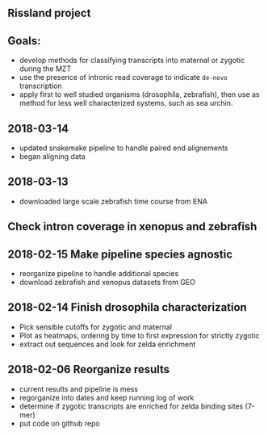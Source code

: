 ## Rissland project

## Goals:
  - develop methods for classifying transcripts into maternal or zygotic during the MZT 
  - use the presence of intronic read coverage to indicate `de-novo` transcription
  - apply first to well studied organisms (drosophila, zebrafish), then use as method for less well characterized systems, such as sea urchin. 

## 2018-03-14
  - updated snakemake pipeline to handle paired end alignements
  - began aligning data

## 2018-03-13
  - downloaded large scale zebrafish time course from ENA

## Check intron coverage in xenopus and zebrafish 
## 2018-02-15 Make pipeline species agnostic 
  - reorganize pipeline to handle additional species
  - download zebrafish and xenopus datasets from GEO
  
## 2018-02-14 Finish drosophila characterization
  - Pick sensible cutoffs for zygotic and maternal
  - Plot as heatmaps, ordering by time to first expression for strictly zygotic
  - extract out sequences and look for zelda enrichment
  
## 2018-02-06 Reorganize results
  - current results and pipeline is mess
  - regorganize into dates and keep running log of work
  - determine if zygotic transcripts are enriched for zelda binding sites (7-mer)
  - put code on github repo
  
  
